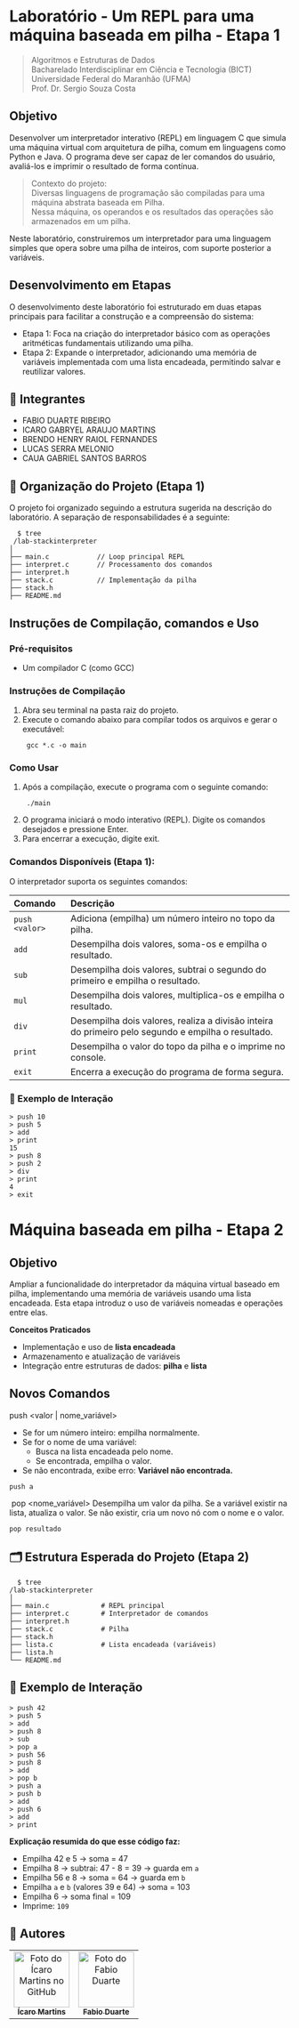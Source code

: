 # Laboratório -  Um REPL para uma máquina baseada em pilha - Etapa 1

> Algoritmos e Estruturas de Dados  
> Bacharelado Interdisciplinar em Ciência e Tecnologia (BICT)  
> Universidade Federal do Maranhão (UFMA) <br>
> Prof. Dr. Sergio Souza Costa

## Objetivo
Desenvolver um interpretador interativo (REPL) em linguagem C que simula uma máquina virtual com arquitetura de pilha, comum em linguagens como Python e Java. O programa deve ser capaz de ler comandos do usuário, avaliá-los e imprimir o resultado de forma contínua.

> Contexto do projeto: <br> Diversas linguagens de programação são compiladas para uma máquina abstrata baseada em Pilha. <br> Nessa máquina, os operandos e os resultados das operações são armazenados em um pilha.

Neste laboratório, construiremos um interpretador para uma linguagem simples que opera sobre uma pilha de inteiros, com suporte posterior a variáveis.

## Desenvolvimento em Etapas
O desenvolvimento deste laboratório foi estruturado em duas etapas principais para facilitar a construção e a compreensão do sistema:

- Etapa 1: Foca na criação do interpretador básico com as operações aritméticas fundamentais utilizando uma pilha.
- Etapa 2: Expande o interpretador, adicionando uma memória de variáveis implementada com uma lista encadeada, permitindo salvar e reutilizar valores.



## 👥 Integrantes
- FABIO DUARTE RIBEIRO
- ICARO GABRYEL ARAUJO MARTINS
- BRENDO HENRY RAIOL FERNANDES
- LUCAS SERRA MELONIO
- CAUA GABRIEL SANTOS BARROS

## 📂 Organização do Projeto (Etapa 1)
O projeto foi organizado seguindo a estrutura sugerida na descrição do laboratório. A separação de responsabilidades é a seguinte:
```shell
  $ tree
 /lab-stackinterpreter
│
├── main.c            // Loop principal REPL
├── interpret.c       // Processamento dos comandos
├── interpret.h
├── stack.c           // Implementação da pilha
├── stack.h
├── README.md
```


## Instruções de Compilação, comandos e Uso
### Pré-requisitos
- Um compilador C (como GCC)

### Instruções de Compilação
1. Abra seu terminal na pasta raiz do projeto.
2. Execute o comando abaixo para compilar todos os arquivos e gerar o executável:
   ```shell
    gcc *.c -o main
   ```
### Como Usar
1. Após a compilação, execute o programa com o seguinte comando:
   ```shell
    ./main
   ```
2. O programa iniciará o modo interativo (REPL). Digite os comandos desejados e pressione Enter.
3. Para encerrar a execução, digite exit.

### Comandos Disponíveis (Etapa 1):
O interpretador suporta os seguintes comandos:

| Comando        | Descrição                                                                               |
| :------------- | :-------------------------------------------------------------------------------------- |
| `push <valor>` | Adiciona (empilha) um número inteiro no topo da pilha.                                  | 
| `add`          | Desempilha dois valores, soma-os e empilha o resultado.                                 | 
| `sub`          | Desempilha dois valores, subtrai o segundo do primeiro e empilha o resultado.            |
| `mul`          | Desempilha dois valores, multiplica-os e empilha o resultado.                           |
| `div`          | Desempilha dois valores, realiza a divisão inteira do primeiro pelo segundo e empilha o resultado. |
| `print`        | Desempilha o valor do topo da pilha e o imprime no console.                             |
| `exit`         | Encerra a execução do programa de forma segura.                                         | 

### 🧪 Exemplo de Interação

```shell
> push 10
> push 5
> add
> print
15
> push 8
> push 2
> div
> print
4
> exit
```

# Máquina baseada em pilha - Etapa 2
## Objetivo
Ampliar a funcionalidade do interpretador da máquina virtual baseado em pilha, implementando uma memória de variáveis usando uma lista encadeada. Esta etapa introduz o uso de variáveis nomeadas e operações entre elas.

**Conceitos Praticados**
- Implementação e uso de **lista encadeada**
- Armazenamento e atualização de variáveis
- Integração entre estruturas de dados: **pilha** e **lista**

## Novos Comandos
push <valor | nome_variável>
- Se for um número inteiro: empilha normalmente.
- Se for o nome de uma variável:
  - Busca na lista encadeada pelo nome.
  - Se encontrada, empilha o valor.
- Se não encontrada, exibe erro: **Variável não encontrada.**
```shell
push a
```
​
pop <nome_variável>
Desempilha um valor da pilha.
Se a variável existir na lista, atualiza o valor.
Se não existir, cria um novo nó com o nome e o valor.
```shell
pop resultado
```
## 🗂️ Estrutura Esperada do Projeto (Etapa 2)
```shell
  $ tree
/lab-stackinterpreter
│
├── main.c             # REPL principal
├── interpret.c        # Interpretador de comandos
├── interpret.h
├── stack.c            # Pilha
├── stack.h
├── lista.c            # Lista encadeada (variáveis)
├── lista.h
└── README.md
```

## **🧪 Exemplo de Interação**
```shell
> push 42
> push 5
> add
> push 8
> sub
> pop a
> push 56
> push 8
> add
> pop b
> push a
> push b
> add
> push 6
> add
> print
```

**Explicação resumida do que esse código faz:**

- Empilha 42 e 5 → soma = 47
- Empilha 8 → subtrai: 47 - 8 = 39 → guarda em `a`
- Empilha 56 e 8 → soma = 64 → guarda em `b`
- Empilha `a` e `b` (valores 39 e 64) → soma = 103
- Empilha 6 → soma final = 109
- Imprime: `109`

## 🤝 Autores
<table>
  <tr>
    <td align="center">
      <a href="https://github.com/Martins98725" title="defina o título do link">
        <img src="https://avatars.githubusercontent.com/u/114537757?v=4" width="100px;" alt="Foto do Ícaro Martins no GitHub"/><br>
        <sub>
          <b>Ícaro Martins</b>
        </sub>
      </a>
    </td>
  <td align="center">
      <a href="https://github.com/FabinDr" title="defina o título do link">
        <img src="https://avatars.githubusercontent.com/u/124143933?v=4" width="100px;" alt="Foto do Fabio Duarte"/><br>
        <sub>
          <b>Fabio Duarte</b>
        </sub>
      </a>
    </td>
    
</table>
